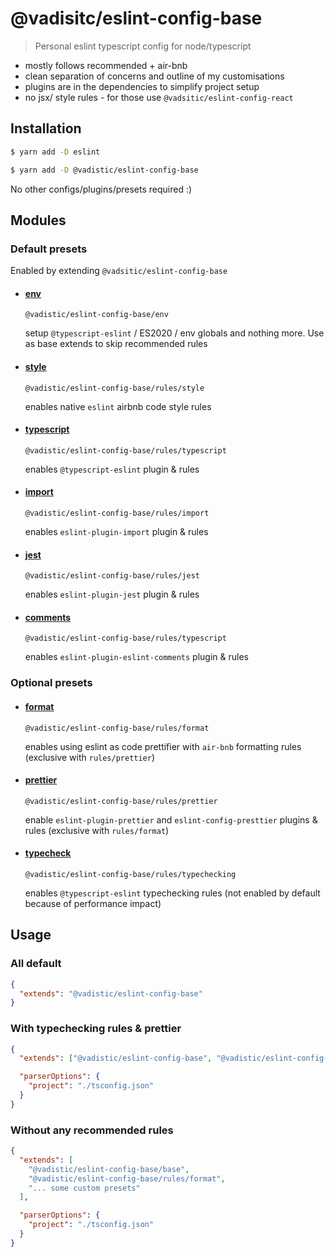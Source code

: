 # @vadisitc/eslint-config-base

> Personal eslint typescript config for node/typescript

- mostly follows recommended + air-bnb
- clean separation of concerns and outline of my customisations
- plugins are in the dependencies to simplify project setup
- no jsx/ style rules - for those use `@vadsitic/eslint-config-react`

## Installation

```sh
$ yarn add -D eslint

$ yarn add -D @vadistic/eslint-config-base

```

No other configs/plugins/presets required :)

## Modules

### Default presets

Enabled by extending `@vadsitic/eslint-config-base`

- #### [env](./rules/env.js)

  `@vadistic/eslint-config-base/env`

  setup `@typescript-eslint` / ES2020 / env globals and nothing more. Use as base extends to skip recommended rules

- #### [style](./rules/style.js)

  `@vadistic/eslint-config-base/rules/style`

  enables native `eslint` airbnb code style rules

- #### [typescript](./rules/typescript.js)

  `@vadistic/eslint-config-base/rules/typescript`

  enables `@typescript-eslint` plugin & rules

- #### [import](./rules.import)

  `@vadistic/eslint-config-base/rules/import`

  enables `eslint-plugin-import` plugin & rules

- #### [jest](./rules/jest.js)

  `@vadistic/eslint-config-base/rules/jest`

  enables `eslint-plugin-jest` plugin & rules

- #### [comments](./rules/comments.js)

  `@vadistic/eslint-config-base/rules/typescript`

  enables `eslint-plugin-eslint-comments` plugin & rules

### Optional presets

- #### [format](./rules/format.js)

  `@vadistic/eslint-config-base/rules/format`

  enables using eslint as code prettifier with `air-bnb` formatting rules (exclusive with `rules/prettier`)

- #### [prettier](./rules/prettier.js)

  `@vadistic/eslint-config-base/rules/prettier`

  enable `eslint-plugin-prettier` and `eslint-config-presttier` plugins & rules (exclusive with `rules/format`)

- #### [typecheck](./rules/typecheck.js)

  `@vadistic/eslint-config-base/rules/typechecking`

  enables `@typescript-eslint` typechecking rules (not enabled by default because of performance impact)

## Usage

### All default

```json
{
  "extends": "@vadistic/eslint-config-base"
}
```

### With typechecking rules & prettier

```json
{
  "extends": ["@vadistic/eslint-config-base", "@vadistic/eslint-config-base/rules/prettier"],

  "parserOptions": {
    "project": "./tsconfig.json"
  }
}
```

### Without any recommended rules

```json
{
  "extends": [
    "@vadistic/eslint-config-base/base",
    "@vadistic/eslint-config-base/rules/format",
    "... some custom presets"
  ],

  "parserOptions": {
    "project": "./tsconfig.json"
  }
}
```
